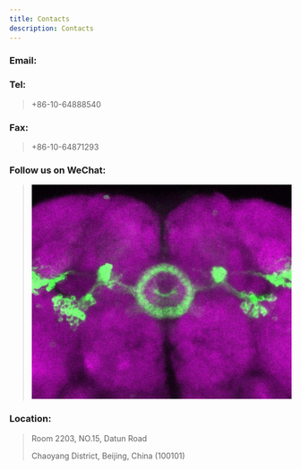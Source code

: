 ```yaml
---
title: Contacts
description: Contacts
---
```

### Email:

> <a href='mailto:zhuyan@ibp.ac.cn'><i class="fa fa-envelope fa-2x" title="zhuyan@ibp.ac.cn"></i></a>

### Tel:

> +86-10-64888540

### Fax:

> +86-10-64871293

### Follow us on WeChat:

> ![WeChat](/images/wechat.jpg)

### Location:

> Room 2203, NO.15, Datun Road
>
> Chaoyang District, Beijing, China (100101)

<div id="map" style="height: 20rem; width: 100%; max-width: 40rem;"></div>

<script>
    $.ajax({
        dataType: 'jsonp',
        url: 'https://www.google.com/jsapi',
        timeout: 1000,
        complete: function(obj,st) {
            mapjs = document.createElement("script");
            mapjs.type = "text/javascript";
            mapjs.async = true;
            mapjs.defer = true;
            if (obj.status == 200) {
                mapjs.src = "https://maps.googleapis.com/maps/api/js?key=AIzaSyCgrN3EuAV5ep3qUvV0Xo2Xpjvp91elL8I&callback=googleinitMap";
            } else {
                mapjs.src = "https://api.map.baidu.com/api?v=2.0&ak=2DZHIaUnG4oU5oLaVqmG9A91UFcz8bGY&callback=baiduinitMap";
            }
            document.body.appendChild(mapjs);
        }
    });
    function googleinitMap() {
        var uluru = {lat: 40.002939, lng: 116.376818};
        var map = new google.maps.Map(document.getElementById('map'), {
            zoom: 16,
            mapTypeControl: false,
            streetViewControl: false,
            center: uluru
        });
        var marker = new google.maps.Marker({
            position: uluru,
            map: map
        });
    }
    function baiduinitMap(){
        var map = new BMap.Map("map");
        var point = new BMap.Point(116.38332,40.009132);
        map.centerAndZoom(point, 16);
        var marker = new BMap.Marker(point);
        var icon = marker.getIcon();
        icon.setSize(new BMap.Size(40,40));
        map.addOverlay(marker);
        var top_left_navigation = new BMap.NavigationControl();    
		map.addControl(top_left_navigation);
        var mapType = new BMap.MapTypeControl({mapTypes: [BMAP_NORMAL_MAP,BMAP_HYBRID_MAP]});
        map.addControl(mapType);
    }
</script>
